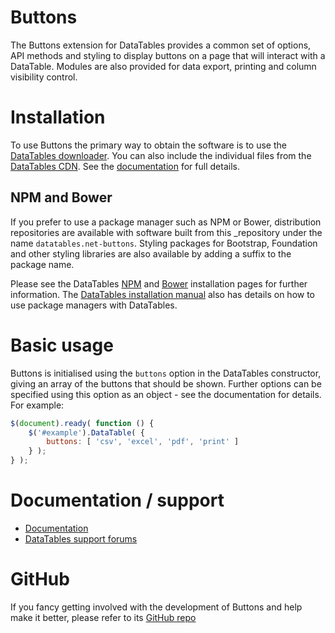 # Buttons

The Buttons extension for DataTables provides a common set of options, API methods and styling to display buttons on a page that will interact with a DataTable. Modules are also provided for data export, printing and column visibility control.


# Installation

To use Buttons the primary way to obtain the software is to use the [DataTables downloader](//datatables.net/download). You can also include the individual files from the [DataTables CDN](//cdn.datatables.net). See the [documentation](http://datatables.net/extensions/buttons/) for full details.

## NPM and Bower

If you prefer to use a package manager such as NPM or Bower, distribution repositories are available with software built from this _repository under the name `datatables.net-buttons`. Styling packages for Bootstrap, Foundation and other styling libraries are also available by adding a suffix to the package name.

Please see the DataTables [NPM](//datatables.net/download/npm) and [Bower](//datatables.net/download/bower) installation pages for further information. The [DataTables installation manual](//datatables.net/manual/installation) also has details on how to use package managers with DataTables.


# Basic usage

Buttons is initialised using the `buttons` option in the DataTables constructor, giving an array of the buttons that should be shown. Further options can be specified using this option as an object - see the documentation for details. For example:

```js
$(document).ready( function () {
    $('#example').DataTable( {
    	buttons: [ 'csv', 'excel', 'pdf', 'print' ]
    } );
} );
```


# Documentation / support

* [Documentation](https://datatables.net/extensions/buttons/)
* [DataTables support forums](http://datatables.net/forums)


# GitHub

If you fancy getting involved with the development of Buttons and help make it better, please refer to its [GitHub repo](https://github.com/DataTables/Buttons)

